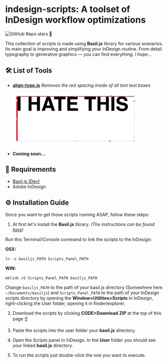 # indesign-scripts: A toolset of InDesign workflow optimizations
![GitHub Repo stars](https://img.shields.io/github/stars/vladysolonyi/indesign-scripts?style=social)
🥲

This collection of scripts is made using **Basil.js** library for various scenarios. Its main goal is improving and simplifying your InDesign routine. From detail typography to generative graphics — you can find everything. *I hope...*

## 🛠️ List of Tools

- **[align-type.js](/align-type.js)** *Removes the red spacing inside of all text text boxes*
  
  <img width="400" src="./example_images/align-type.png" alt="red spacing inside of a text box">
  
- **Coming soon...**

## 📜 Requirements
  - [Basil.js (Dev)](https://github.com/basiljs/basil.js/tree/develop)
  - Adobe InDesign

## ⚙️ Installation Guide

Since you want to get those scripts running ASAP, follow these steps:

1. At first let's install the **Basil.js** library. *(The instructions can be found [here](https://basiljs2.netlify.app/tutorials/01-getting-started/))*

Run this Terminal/Console command to link the scripts to the InDesign:
  
**OSX:**
```
ln -s basiljs_PATH Scripts_Panel_PATH
```
**WIN:**
```
mklink /d Scripts_Panel_PATH basiljs_PATH
```

Change `basiljs_PATH` to the path of your basil.js directory (Somewhere here `~/Documents/basiljs`) and `Scripts_Panel_PATH` to the path of your InDesign scripts directory by opening the **Window>Utilities>Scripts** in InDesign, right-clicking the User folder, opening it in finder/explorer.

2. Download the scripts by clicking **CODE>Download ZIP** at the top of this page ☝️ 

3. Paste the scripts into the user folder your **basil.js** directory.

4. Open the Scripts panel in InDesign. In the **User** folder you should see your linked **basil.js** directory.

5. To run the scripts just double-click the one you want to execute.
